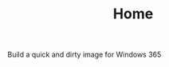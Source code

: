 ﻿---
title: Home
summary: Build a quick and dirty image for Windows 365
authors:
    - Aaron Parker
---
Build a quick and dirty image for Windows 365
